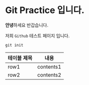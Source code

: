 # Git Practice 입니다. 

**안녕**하세요 반갑습니다. 

저희 `Github` 테스트 페이지 입니다. 

```
git init
```

|테이블 제목|내용|
|---|---|
|row1|contents1|
|row2|contents2|


